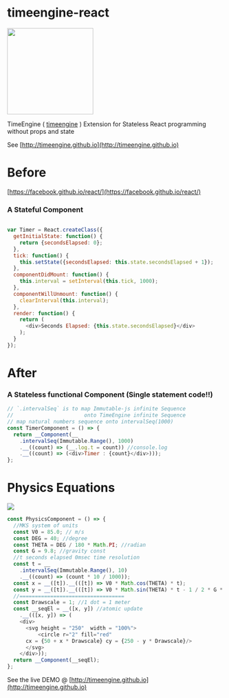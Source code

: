 # timeengine-react

<img src="http://timeengine.github.io/images/timeengine-logo.svg" width="200">


TimeEngine ( [timeengine](https://www.npmjs.com/package/timeengine) ) Extension for Stateless React programming without props and state

See
[http://timeengine.github.io](http://timeengine.github.io)


# Before

[https://facebook.github.io/react/](https://facebook.github.io/react/)

### A Stateful Component

```js

var Timer = React.createClass({
  getInitialState: function() {
    return {secondsElapsed: 0};
  },
  tick: function() {
    this.setState({secondsElapsed: this.state.secondsElapsed + 1});
  },
  componentDidMount: function() {
    this.interval = setInterval(this.tick, 1000);
  },
  componentWillUnmount: function() {
    clearInterval(this.interval);
  },
  render: function() {
    return (
      <div>Seconds Elapsed: {this.state.secondsElapsed}</div>
    );
  }
});
```

# After

### A Stateless functional Component (Single statement code!!)

```js
// `.intervalSeq` is to map Immutable-js infinite Sequence
//                       onto TimeEngine infinite Sequence
// map natural numbers sequence onto intervalSeq(1000)
const TimerComponent = () => {
  return __Component(__
    .intervalSeq(Immutable.Range(), 1000)
    .__((count) => (__.log.t = count)) //console.log
    .__((count) => (<div>Timer : {count}</div>)));
};
```

# Physics Equations
![](http://timeengine.github.io/images/formula.png)

```js
const PhysicsComponent = () => {
  //MKS system of units
  const V0 = 85.0; // m/s
  const DEG = 40; //degree
  const THETA = DEG / 180 * Math.PI; //radian
  const G = 9.8; //gravity const
  //t seconds elapsed 0msec time resolution
  const t = __
    .intervalSeq(Immutable.Range(), 10)
    .__((count) => (count * 10 / 1000));
  const x = __([t]).__(([t]) => V0 * Math.cos(THETA) * t);
  const y = __([t]).__(([t]) => V0 * Math.sin(THETA) * t - 1 / 2 * G * Math.pow(t, 2));
  //==================================
  const Drawscale = 1; //1 dot = 1 meter
  const __seqEl = __([x, y]) //atomic update
    .__(([x, y]) => (
    <div>
      <svg height = "250"  width = "100%">
          <circle r="2" fill="red"
      cx = {50 + x * Drawscale} cy = {250 - y * Drawscale}/>
      </svg>
    </div>));
  return __Component(__seqEl);
};
```

See the live DEMO @
[http://timeengine.github.io](http://timeengine.github.io)
